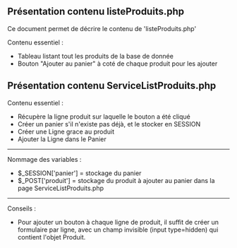 ## Présentation contenu listeProduits.php

Ce document permet de décrire le contenu de 'listeProduits.php'

Contenu essentiel : 

+ Tableau listant tout les produits de la base de donnée
+ Bouton "Ajouter au panier" à coté de chaque produit pour les ajouter


## Présentation contenu ServiceListProduits.php

Contenu essentiel : 
+ Récupère la ligne produit sur laquelle le bouton a été cliqué
+ Créer un panier s'il n'existe pas déjà, et le stocker en SESSION
+ Créer une Ligne grace au produit
+ Ajouter la Ligne dans le Panier

<hr>

Nommage des variables :

+ $_SESSION['panier'] = stockage du panier
+ $_POST['produit'] = stockage du produit à ajouter au panier dans la page ServiceListProduits.php

<hr>

Conseils :

+ Pour ajouter un bouton à chaque ligne de produit, il suffit de créer un formulaire par ligne, avec un champ invisible (input type=hidden) qui contient l'objet Produit.

